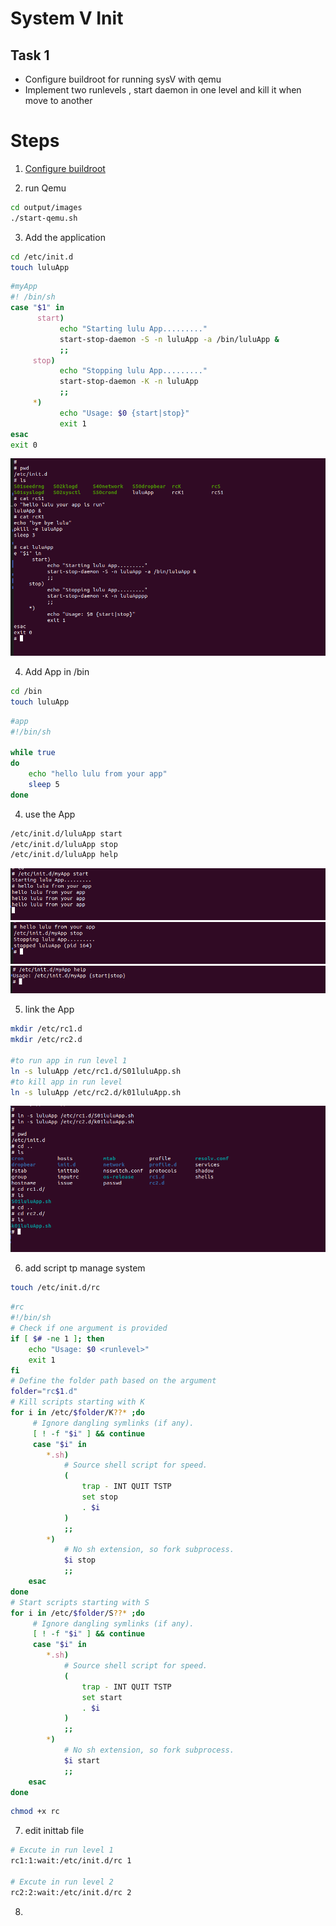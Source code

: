 # System V Init
## Task 1 
- Configure buildroot for running sysV with qemu
- ⁠Implement two runlevels , start daemon in one level and kill it when move to another

# Steps 
1. [Configure buildroot](https://github.com/luluehab/Embedded-Linux-New/tree/main/Embedded%20Linux/BuildRoot)

2. run Qemu 
```sh 
cd output/images
./start-qemu.sh 
```

3. Add the application 
```sh
cd /etc/init.d
touch luluApp
```
```sh 
#myApp
#! /bin/sh
case "$1" in
      start)
           echo "Starting lulu App........."
           start-stop-daemon -S -n luluApp -a /bin/luluApp &
           ;;
     stop)
           echo "Stopping lulu App........."
           start-stop-daemon -K -n luluApp
           ;;
     *)
           echo "Usage: $0 {start|stop}"
           exit 1
esac
exit 0

```
![alt text](image.png)


4. Add App in /bin 

```sh 
cd /bin
touch luluApp
```
```sh 
#app
#!/bin/sh

while true 
do 
	echo "hello lulu from your app"
	sleep 5
done
```
4. use the App

```sh 
/etc/init.d/luluApp start
/etc/init.d/luluApp stop
/etc/init.d/luluApp help
```
![alt text](image-1.png)
![alt text](image-2.png)
![alt text](image-3.png)


5. link the App 

```sh
mkdir /etc/rc1.d  
mkdir /etc/rc2.d

#to run app in run level 1
ln -s luluApp /etc/rc1.d/S01luluApp.sh
#to kill app in run level
ln -s luluApp /etc/rc2.d/k01luluApp.sh

```
![alt text](image-4.png)


6. add script tp manage system 
```sh 
touch /etc/init.d/rc
```
```sh
#rc
#!/bin/sh
# Check if one argument is provided
if [ $# -ne 1 ]; then
    echo "Usage: $0 <runlevel>"
    exit 1
fi
# Define the folder path based on the argument
folder="rc$1.d"
# Kill scripts starting with K
for i in /etc/$folder/K??* ;do
     # Ignore dangling symlinks (if any).
     [ ! -f "$i" ] && continue
     case "$i" in
        *.sh)
            # Source shell script for speed.
            (
                trap - INT QUIT TSTP
                set stop
                . $i
            )
            ;;
        *)
            # No sh extension, so fork subprocess.
            $i stop
            ;;
    esac
done
# Start scripts starting with S
for i in /etc/$folder/S??* ;do
     # Ignore dangling symlinks (if any).
     [ ! -f "$i" ] && continue
     case "$i" in
        *.sh)
            # Source shell script for speed.
            (
                trap - INT QUIT TSTP
                set start
                . $i
            )
            ;;
        *)
            # No sh extension, so fork subprocess.
            $i start
            ;;
    esac
done
```
```sh
chmod +x rc
```


7. edit inittab file 
```sh 
# Excute in run level 1
rc1:1:wait:/etc/init.d/rc 1

# Excute in run level 2
rc2:2:wait:/etc/init.d/rc 2
```
8. 